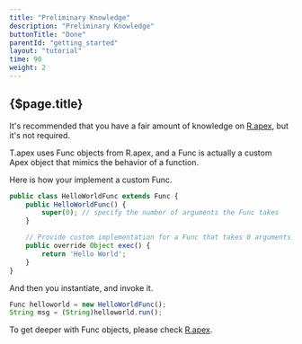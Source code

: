 ```yaml
---
title: "Preliminary Knowledge"
description: "Preliminary Knowledge"
buttonTitle: "Done"
parentId: "getting_started"
layout: "tutorial"
time: 90
weight: 2
---
```


## {$page.title}

It's recommended that you have a fair amount of knowledge on [R.apex](https://github.com/Click-to-Cloud/R.apex), but it's not required.

T.apex uses Func objects from R.apex, and a Func is actually a custom Apex object that mimics the behavior of a function.

Here is how your implement a custom Func.

```javascript
public class HelloWorldFunc extends Func {
    public HelloWorldFunc() {
        super(0); // specify the number of arguments the Func takes
    }

    // Provide custom implementation for a Func that takes 0 arguments.
    public override Object exec() {
        return 'Hello World';
    }
}
```

And then you instantiate, and invoke it.

```javascript
Func helloworld = new HelloWorldFunc();
String msg = (String)helloworld.run();
```

To get deeper with Func objects, please check [R.apex](https://github.com/Click-to-Cloud/R.apex).
